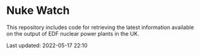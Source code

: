 # Nuke Watch

This repository includes code for retrieving the latest information available on the output of EDF nuclear power plants in the UK.

Last updated: 2022-05-17 22:10